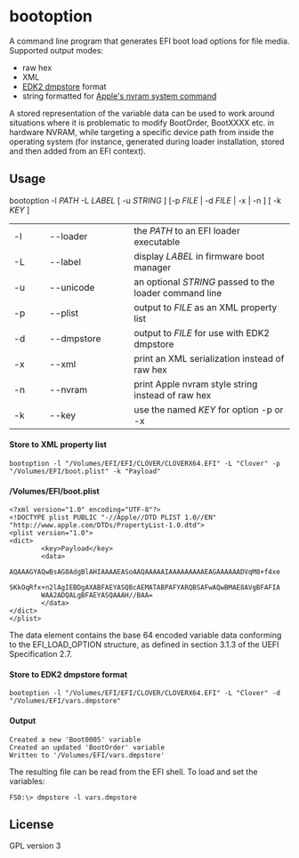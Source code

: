 #  bootoption

A command line program that generates EFI boot load options for file media. Supported output modes:

- raw hex
- XML
- [EDK2 dmpstore](https://github.com/tianocore/edk2/blob/master/ShellPkg/Library/UefiShellDebug1CommandsLib/DmpStore.c) format
- string formatted for [Apple's nvram system command](https://opensource.apple.com/source/system_cmds/system_cmds-790/nvram.tproj/nvram.c.auto.html)

A stored representation of the variable data can be used to work around situations where it is problematic to modify BootOrder, BootXXXX etc. in hardware NVRAM, while targeting a specific device path from inside the operating system (for instance, generated during loader installation, stored and then added from an EFI context).

## Usage

bootoption -l <em>PATH</em> -L <em>LABEL</em> [ -u <em>STRING</em> ] [-p <em>FILE</em> | -d <em>FILE</em> | -x | -n ] [ -k <em>KEY</em> ]

<table>
        <tr>
                <td style="width: 3em">-l</td>
                <td style="width: 8.5em">--loader</td>
                <td>the <em>PATH</em> to an EFI loader executable</td>
        </tr>
        <tr>
                <td>-L</td>
                <td>--label</td>
                <td>display <em>LABEL</em> in firmware boot manager</td>
        </tr>
        <tr>
                <td>-u</td>
                <td>--unicode</td>
                <td>an optional <em>STRING</em> passed to the loader command line</td>
        </tr>
        <tr>
                <td>-p</td>
                <td>--plist</td>
                <td>output to <em>FILE</em> as an XML property list</td>
        </tr>
        <tr>
                <td>-d</td>
                <td>--dmpstore</td>
                <td>output to <em>FILE</em> for use with EDK2 dmpstore</td>
        </tr>
        <tr>
                <td>-x</td>
                <td>--xml</td>
                <td>print an XML serialization instead of raw hex</td>
        </tr>
        <tr>
                <td>-n</td>
                <td>--nvram</td>
                <td>print Apple nvram style string instead of raw hex</td>
        </tr>
        <tr>
                <td>-k</td>
                <td>--key</td>
                <td>use the named <em>KEY</em> for option -p or -x</td>
        </tr>
</table>


#### Store to XML property list

```
bootoption -l "/Volumes/EFI/EFI/CLOVER/CLOVERX64.EFI" -L "Clover" -p "/Volumes/EFI/boot.plist" -k "Payload"
```
#### /Volumes/EFI/boot.plist

```
<?xml version="1.0" encoding="UTF-8"?>
<!DOCTYPE plist PUBLIC "-//Apple//DTD PLIST 1.0//EN" "http://www.apple.com/DTDs/PropertyList-1.0.dtd">
<plist version="1.0">
<dict>
        <key>Payload</key>
        <data>
        AQAAAGYAQwBsAG8AdgBlAHIAAAAEASoAAQAAAAAIAAAAAAAAAEAGAAAAAADVqM8+f4xe
        SKkOqRfx+n2lAgIEBDgAXABFAEYASQBcAEMATABPAFYARQBSAFwAQwBMAE8AVgBFAFIA
        WAA2ADQALgBFAEYASQAAAH//BAA=
        </data>
</dict>
</plist>
```

The data element contains the base 64 encoded variable data conforming to the EFI_LOAD_OPTION structure, as defined in section 3.1.3 of the UEFI Specification 2.7.

#### Store to EDK2 dmpstore format

```
bootoption -l "/Volumes/EFI/EFI/CLOVER/CLOVERX64.EFI" -L "Clover" -d "/Volumes/EFI/vars.dmpstore"
````

#### Output

```
Created a new 'Boot0005' variable
Created an updated 'BootOrder' variable
Written to '/Volumes/EFI/vars.dmpstore'
```

The resulting file can be read from the EFI shell. To load and set the variables:

```
FS0:\> dmpstore -l vars.dmpstore
```

## License

GPL version 3
